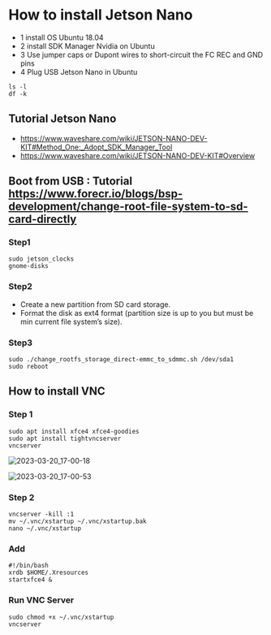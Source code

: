 # How to install Jetson Nano

- 1 install OS Ubuntu 18.04
- 2 install SDK Manager Nvidia on Ubuntu
- 3 Use jumper caps or Dupont wires to short-circuit the FC REC and GND pins
- 4 Plug USB Jetson Nano in Ubuntu

```
ls -l
df -k
```

## Tutorial Jetson Nano
- https://www.waveshare.com/wiki/JETSON-NANO-DEV-KIT#Method_One:_Adopt_SDK_Manager_Tool
- https://www.waveshare.com/wiki/JETSON-NANO-DEV-KIT#Overview

## Boot from USB : Tutorial https://www.forecr.io/blogs/bsp-development/change-root-file-system-to-sd-card-directly
### Step1
```
sudo jetson_clocks
gnome-disks
```

### Step2
- Create a new partition from SD card storage.
- Format the disk as ext4 format (partition size is up to you but must be min current file system’s size).


### Step3
```
sudo ./change_rootfs_storage_direct-emmc_to_sdmmc.sh /dev/sda1
sudo reboot
```

## How to install VNC
### Step 1
```
sudo apt install xfce4 xfce4-goodies
sudo apt install tightvncserver
vncserver
```
![2023-03-20_17-00-18](https://user-images.githubusercontent.com/48780839/226307763-f6843d25-1cd7-4077-8efc-81ddf5901137.png)

![2023-03-20_17-00-53](https://user-images.githubusercontent.com/48780839/226307791-bd8382c6-095d-4488-bfe3-920e8e3bfbb9.png)

### Step 2
```
vncserver -kill :1
mv ~/.vnc/xstartup ~/.vnc/xstartup.bak
nano ~/.vnc/xstartup
```
### Add
```
#!/bin/bash
xrdb $HOME/.Xresources
startxfce4 &
```
### Run VNC Server
```
sudo chmod +x ~/.vnc/xstartup
vncserver
```
